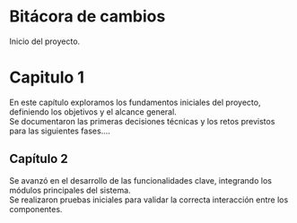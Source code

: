 # Bitácora de cambios
Inicio del proyecto.

# Capitulo 1
En este capítulo exploramos los fundamentos iniciales del proyecto, definiendo los objetivos y el alcance general.  
Se documentaron las primeras decisiones técnicas y los retos previstos para las siguientes fases....

## Capítulo 2
Se avanzó en el desarrollo de las funcionalidades clave, integrando los módulos principales del sistema.  
Se realizaron pruebas iniciales para validar la correcta interacción entre los componentes.
